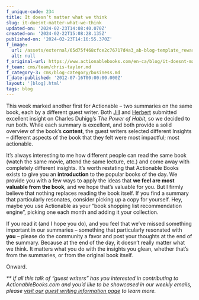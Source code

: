 ```yaml
---
f_unique-code: 234
title: It doesn’t matter what we think
slug: it-doesnt-matter-what-we-think
updated-on: '2024-02-23T14:08:40.070Z'
created-on: '2024-02-22T15:08:28.135Z'
published-on: '2024-02-23T14:16:55.370Z'
f_image:
  url: /assets/external/65d75f468cfce2c76717d4a3_ab-blog-template_reward.jpeg
  alt: null
f_original-url: https://www.actionablebooks.com/en-ca/blog/it-doesnt-matter-what-we-think/
f_team: cms/team/chris-taylor.md
f_category-3: cms/blog-category/business.md
f_date-published: '2012-07-16T00:00:00.000Z'
layout: '[blog].html'
tags: blog
---
```


This week marked another first for Actionable – two summaries on the same book, each by a different guest writer. Both [Jill](https://www.actionablebooks.com/writers/jill-donahue/) and [Herbert](http://actionablebooks.com/writers/herbert-lui/) submitted excellent insight on Charles Duhigg’s _The Power of Habit_, so we decided to run both. While each summary is excellent, and both provide a solid overview of the book’s **content**, the guest writers selected different Insights – different aspects of the book that they felt were most impactful; most actionable.

It’s always interesting to me how different people can read the same book (watch the same movie, attend the same lecture, etc.) and come away with completely different insights. It’s worth restating that Actionable Books exists to give you an **introduction** to the popular books of the day. We provide you with a few ways to apply the ideas that **we feel are most valuable from the book**, and we hope that’s valuable for you. But I firmly believe that nothing replaces reading the book itself. If you find a summary that particularly resonates, consider picking up a copy for yourself. Hey, maybe you use Actionable as your “book shopping list recommendation engine”, picking one each month and adding it your collection.

If you read it (and I hope you do), and you feel that we’ve missed something important in our summaries – something that particularly resonated with **you** – please do the community a favor and post your thoughts at the end of the summary. Because at the end of the day, it doesn’t really matter what we think. It matters what you do with the insights you glean, whether that’s from the summaries, or from the original book itself.

Onward.

_\*\* If all this talk of “guest writers” has you interested in contributing to ActionableBooks.com and you’d like to be showcased in our weekly emails, please_ [_visit our guest writing information page_](http://actionablebooks.com/actionable-books-guest-writing/) _to learn more._
